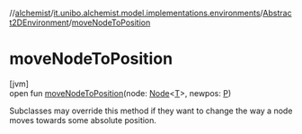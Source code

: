 //[alchemist](../../../index.md)/[it.unibo.alchemist.model.implementations.environments](../index.md)/[Abstract2DEnvironment](index.md)/[moveNodeToPosition](move-node-to-position.md)

# moveNodeToPosition

[jvm]\
open fun [moveNodeToPosition](move-node-to-position.md)(node: [Node](../../it.unibo.alchemist.model.interfaces/-node/index.md)<[T](../../it.unibo.alchemist.model.implementations.layers/-step-layer/index.md)>, newpos: [P](../../it.unibo.alchemist.model.interfaces/-route/index.md))

Subclasses may override this method if they want to change the way a node moves towards some absolute position.
